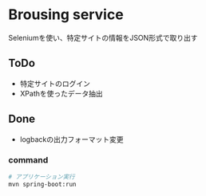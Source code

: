 # Brousing service 
Seleniumを使い、特定サイトの情報をJSON形式で取り出す

## ToDo
- 特定サイトのログイン
- XPathを使ったデータ抽出

## Done
- logbackの出力フォーマット変更

### command
```bash
# アプリケーション実行
mvn spring-boot:run
```

